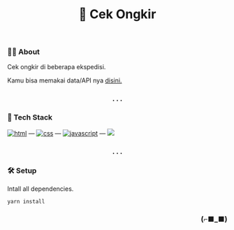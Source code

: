 <h1 align="center">🔎 Cek Ongkir</h1>

<br>

### 👨‍💻 About

Cek ongkir di beberapa ekspedisi.

Kamu bisa memakai data/API nya [disini.](https://github.com/apriliandi246/rajaongkir-api)

<h3 align="center">. . .</h3>

### 🧰 Tech Stack

[<img alt="html" src="https://img.shields.io/badge/HTML-239120?style=for-the-badge&logo=html5&logoColor=white" />](https://developer.mozilla.org/en-US/docs/Web/HTML) —
[<img alt="css" src="https://img.shields.io/badge/CSS-1572B6?style=for-the-badge&logo=css3&logoColor=white" />](https://developer.mozilla.org/en-US/docs/Web/CSS) —
[<img alt="javascript" src="https://img.shields.io/badge/JavaScript-323330?style=for-the-badge&logo=javascript&logoColor=F7DF1E" />](https://developer.mozilla.org/en-US/docs/Web/javascript) —
[<img src="https://img.shields.io/badge/react%20-%2320232a.svg?&style=for-the-badge&logo=react&logoColor=%2361DAFB" />](https://reactjs.org/)

<h3 align="center">. . .</h3>

### 🛠 Setup

Intall all dependencies.

`yarn install`

<h3 align="right">(⌐■_■)</h3>
